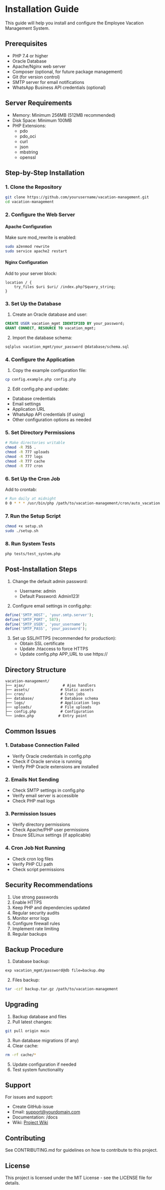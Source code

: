 # Installation Guide

This guide will help you install and configure the Employee Vacation Management System.

## Prerequisites

- PHP 7.4 or higher
- Oracle Database
- Apache/Nginx web server
- Composer (optional, for future package management)
- Git (for version control)
- SMTP server for email notifications
- WhatsApp Business API credentials (optional)

## Server Requirements

- Memory: Minimum 256MB (512MB recommended)
- Disk Space: Minimum 100MB
- PHP Extensions:
  - pdo
  - pdo_oci
  - curl
  - json
  - mbstring
  - openssl

## Step-by-Step Installation

### 1. Clone the Repository

```bash
git clone https://github.com/yourusername/vacation-management.git
cd vacation-management
```

### 2. Configure the Web Server

#### Apache Configuration
Make sure mod_rewrite is enabled:
```bash
sudo a2enmod rewrite
sudo service apache2 restart
```

#### Nginx Configuration
Add to your server block:
```nginx
location / {
    try_files $uri $uri/ /index.php?$query_string;
}
```

### 3. Set Up the Database

1. Create an Oracle database and user:
```sql
CREATE USER vacation_mgmt IDENTIFIED BY your_password;
GRANT CONNECT, RESOURCE TO vacation_mgmt;
```

2. Import the database schema:
```bash
sqlplus vacation_mgmt/your_password @database/schema.sql
```

### 4. Configure the Application

1. Copy the example configuration file:
```bash
cp config.example.php config.php
```

2. Edit config.php and update:
- Database credentials
- Email settings
- Application URL
- WhatsApp API credentials (if using)
- Other configuration options as needed

### 5. Set Directory Permissions

```bash
# Make directories writable
chmod -R 755 .
chmod -R 777 uploads
chmod -R 777 logs
chmod -R 777 cache
chmod -R 777 cron
```

### 6. Set Up the Cron Job

Add to crontab:
```bash
# Run daily at midnight
0 0 * * * /usr/bin/php /path/to/vacation-management/cron/auto_vacation.php
```

### 7. Run the Setup Script

```bash
chmod +x setup.sh
sudo ./setup.sh
```

### 8. Run System Tests

```bash
php tests/test_system.php
```

## Post-Installation Steps

1. Change the default admin password:
   - Username: admin
   - Default Password: Admin123!

2. Configure email settings in config.php:
```php
define('SMTP_HOST', 'your.smtp.server');
define('SMTP_PORT', 587);
define('SMTP_USER', 'your_username');
define('SMTP_PASS', 'your_password');
```

3. Set up SSL/HTTPS (recommended for production):
   - Obtain SSL certificate
   - Update .htaccess to force HTTPS
   - Update config.php APP_URL to use https://

## Directory Structure

```
vacation-management/
├── ajax/                 # Ajax handlers
├── assets/              # Static assets
├── cron/                # Cron jobs
├── database/            # Database schema
├── logs/                # Application logs
├── uploads/             # File uploads
├── config.php           # Configuration
└── index.php           # Entry point
```

## Common Issues

### 1. Database Connection Failed
- Verify Oracle credentials in config.php
- Check if Oracle service is running
- Verify PHP Oracle extensions are installed

### 2. Emails Not Sending
- Check SMTP settings in config.php
- Verify email server is accessible
- Check PHP mail logs

### 3. Permission Issues
- Verify directory permissions
- Check Apache/PHP user permissions
- Ensure SELinux settings (if applicable)

### 4. Cron Job Not Running
- Check cron log files
- Verify PHP CLI path
- Check script permissions

## Security Recommendations

1. Use strong passwords
2. Enable HTTPS
3. Keep PHP and dependencies updated
4. Regular security audits
5. Monitor error logs
6. Configure firewall rules
7. Implement rate limiting
8. Regular backups

## Backup Procedure

1. Database backup:
```bash
exp vacation_mgmt/password@db file=backup.dmp
```

2. Files backup:
```bash
tar -czf backup.tar.gz /path/to/vacation-management
```

## Upgrading

1. Backup database and files
2. Pull latest changes:
```bash
git pull origin main
```
3. Run database migrations (if any)
4. Clear cache:
```bash
rm -rf cache/*
```
5. Update configuration if needed
6. Test system functionality

## Support

For issues and support:
- Create GitHub issue
- Email: support@yourdomain.com
- Documentation: /docs
- Wiki: [Project Wiki](https://github.com/yourusername/vacation-management/wiki)

## Contributing

See CONTRIBUTING.md for guidelines on how to contribute to this project.

## License

This project is licensed under the MIT License - see the LICENSE file for details.